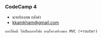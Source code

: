 ### CodeCamp 4

- นายก้องภพ กล่ำคำ
- kkamkham@gmail.com

```
แยกโค๊ดนี้ ให้เป็นหลายไฟล์ ตามโครงสร้างของ MVC (+router)
```
